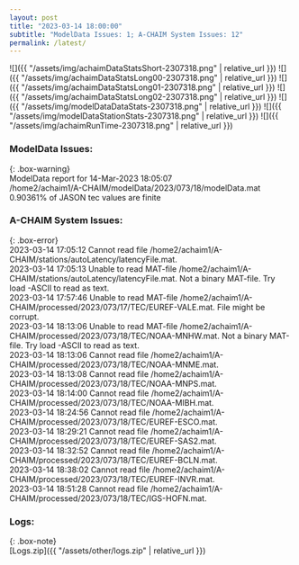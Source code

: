 ```yaml
---
layout: post
title: "2023-03-14 18:00:00"
subtitle: "ModelData Issues: 1; A-CHAIM System Issues: 12"
permalink: /latest/
---
```


![]({{ "/assets/img/achaimDataStatsShort-2307318.png" | relative_url }})
![]({{ "/assets/img/achaimDataStatsLong00-2307318.png" | relative_url }})
![]({{ "/assets/img/achaimDataStatsLong01-2307318.png" | relative_url }})
![]({{ "/assets/img/achaimDataStatsLong02-2307318.png" | relative_url }})
![]({{ "/assets/img/modelDataDataStats-2307318.png" | relative_url }})
![]({{ "/assets/img/modelDataStationStats-2307318.png" | relative_url }})
![]({{ "/assets/img/achaimRunTime-2307318.png" | relative_url }})

### ModelData Issues:  
  
{: .box-warning}  
 ModelData report for 14-Mar-2023 18:05:07   
 /home2/achaim1/A-CHAIM/modelData/2023/073/18/modelData.mat   
 0.90361% of JASON tec values are finite   
  
### A-CHAIM System Issues:  
  
{: .box-error}  
2023-03-14 17:05:12 Cannot read file /home2/achaim1/A-CHAIM/stations/autoLatency/latencyFile.mat.  
2023-03-14 17:05:13 Unable to read MAT-file /home2/achaim1/A-CHAIM/stations/autoLatency/latencyFile.mat. Not a binary MAT-file. Try load -ASCII to read as text.  
2023-03-14 17:57:46 Unable to read MAT-file /home2/achaim1/A-CHAIM/processed/2023/073/17/TEC/EUREF-VALE.mat. File might be corrupt.  
2023-03-14 18:13:06 Unable to read MAT-file /home2/achaim1/A-CHAIM/processed/2023/073/18/TEC/NOAA-MNHW.mat. Not a binary MAT-file. Try load -ASCII to read as text.  
2023-03-14 18:13:06 Cannot read file /home2/achaim1/A-CHAIM/processed/2023/073/18/TEC/NOAA-MNME.mat.  
2023-03-14 18:13:08 Cannot read file /home2/achaim1/A-CHAIM/processed/2023/073/18/TEC/NOAA-MNPS.mat.  
2023-03-14 18:14:00 Cannot read file /home2/achaim1/A-CHAIM/processed/2023/073/18/TEC/NOAA-MIBH.mat.  
2023-03-14 18:24:56 Cannot read file /home2/achaim1/A-CHAIM/processed/2023/073/18/TEC/EUREF-ESCO.mat.  
2023-03-14 18:29:21 Cannot read file /home2/achaim1/A-CHAIM/processed/2023/073/18/TEC/EUREF-SAS2.mat.  
2023-03-14 18:32:52 Cannot read file /home2/achaim1/A-CHAIM/processed/2023/073/18/TEC/EUREF-BCLN.mat.  
2023-03-14 18:38:02 Cannot read file /home2/achaim1/A-CHAIM/processed/2023/073/18/TEC/EUREF-INVR.mat.  
2023-03-14 18:51:28 Cannot read file /home2/achaim1/A-CHAIM/processed/2023/073/18/TEC/IGS-HOFN.mat.  

### Logs:  
  
{: .box-note}  
[Logs.zip]({{ "/assets/other/logs.zip" | relative_url }})  
